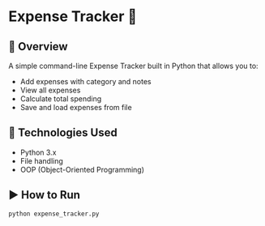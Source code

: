 # Expense Tracker 💸

## 📌 Overview
A simple command-line Expense Tracker built in Python that allows you to:
- Add expenses with category and notes
- View all expenses
- Calculate total spending
- Save and load expenses from file

## 🔧 Technologies Used
- Python 3.x
- File handling
- OOP (Object-Oriented Programming)

## ▶️ How to Run
```bash
python expense_tracker.py
